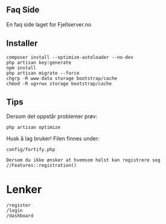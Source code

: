 ## Faq Side
En faq side laget for Fjellserver.no

## Installer
```
composer install --optimize-autoloader --no-dev
php artisan key:generate
npm install
php artisan migrate --force
chgrp -R www-data storage bootstrap/cache
chmod -R ug+rwx storage bootstrap/cache
```
## Tips
Dersom det oppstår problemer prøv:
```
php artisan optimize
```
Husk å lag bruker! Filen finnes under:
```
config/fortify.php

Dersom du ikke ønsker at hvemsom helst kan registrere seg
//Features::registration()
```

# Lenker
```
/register
/login
/dashboard
```